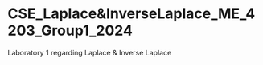 # CSE_Laplace&InverseLaplace_ME_4203_Group1_2024
Laboratory 1 regarding Laplace &amp; Inverse Laplace
